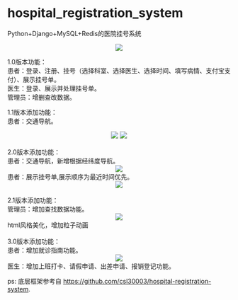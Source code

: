 # hospital_registration_system
Python+Django+MySQL+Redis的医院挂号系统
<div align="center">
  <img src="https://github.com/zhengpujia/SJTU-CS3604/blob/main/picture/log_in.png">
</div>

1.0版本功能：<br>
患者：登录、注册、挂号（选择科室、选择医生、选择时间、填写病情、支付宝支付）、展示挂号单。<br>
医生：登录、展示并处理挂号单。<br>
管理员：增删查改数据。<br>

1.1版本添加功能：<br>
患者：交通导航。<br>
<div align="center">
  <img src="https://github.com/zhengpujia/SJTU-CS3604/blob/main/picture/navigation1.png">
  <img src="https://github.com/zhengpujia/SJTU-CS3604/blob/main/picture/navigation2.png">
</div>
<br>
2.0版本添加功能：<br>
患者：交通导航，新增根据经纬度导航。<br>
<div align="center">
  <img src="https://github.com/zhengpujia/SJTU-CS3604/blob/main/picture/navigation3.png">
</div>
患者：展示挂号单,展示顺序为最近时间优先。<br>
<div align="center">
  <img src="https://github.com/zhengpujia/SJTU-CS3604/blob/main/picture/registration.png">
</div>
<br>
2.1版本添加功能：<br>
管理员：增加查找数据功能。<br>
<div align="center">
  <img src="https://github.com/zhengpujia/SJTU-CS3604/blob/main/picture/admin_view.png">
</div>
html风格美化，增加粒子动画<br>
<br>
3.0版本添加功能：<br>
患者：增加就诊指南功能。<br>
<div align="center">
  <img src="https://github.com/zhengpujia/SJTU-CS3604/blob/main/picture/guide.png">
</div>
医生：增加上班打卡、请假申请、出差申请、报销登记功能。<br>

ps: 底层框架参考自 https://github.com/csl30003/hospital-registration-system.

